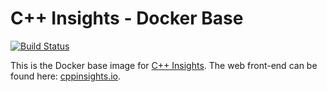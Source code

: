 # C++ Insights - Docker Base

[![Build Status](https://api.travis-ci.org/andreasfertig/cppinsights-docker-base.svg?branch=master)](https://travis-ci.org/andreasfertig/cppinsights-docker-base) 

This is the Docker base image for [C++ Insights](https://github.com/andreasfertig/cppinsights/). The web front-end can
be found here: [cppinsights.io](https://cppinsights.io/).

